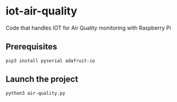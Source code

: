 # iot-air-quality
Code that handles IOT for Air Quality monitoring with Raspberry Pi

## Prerequisites
`pip3 install pyserial adafruit-io`

## Launch the project
`python3 air-quality.py`

